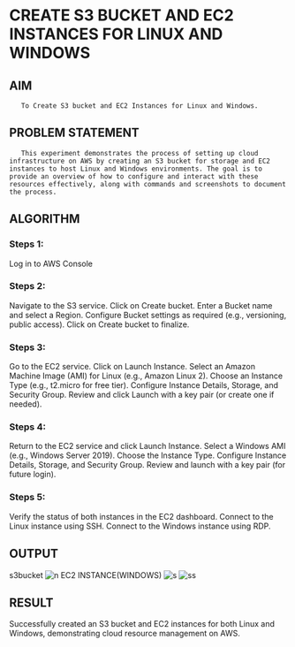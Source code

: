  # CREATE S3 BUCKET AND EC2 INSTANCES FOR LINUX AND WINDOWS
  ## AIM
       To Create S3 bucket and EC2 Instances for Linux and Windows.
## PROBLEM STATEMENT
       This experiment demonstrates the process of setting up cloud infrastructure on AWS by creating an S3 bucket for storage and EC2 instances to host Linux and Windows environments. The goal is to provide an overview of how to configure and interact with these resources effectively, along with commands and screenshots to document the process.

## ALGORITHM
 ### Steps 1:
 Log in to AWS Console
 ### Steps 2:
 Navigate to the S3 service.
Click on Create bucket.
Enter a Bucket name and select a Region.
Configure Bucket settings as required (e.g., versioning, public access).
Click on Create bucket to finalize.
 ### Steps 3:
 Go to the EC2 service.
Click on Launch Instance.
Select an Amazon Machine Image (AMI) for Linux (e.g., Amazon Linux 2).
Choose an Instance Type (e.g., t2.micro for free tier).
Configure Instance Details, Storage, and Security Group.
Review and click Launch with a key pair (or create one if needed).
 ### Steps 4:
 Return to the EC2 service and click Launch Instance.
Select a Windows AMI (e.g., Windows Server 2019).
Choose the Instance Type.
Configure Instance Details, Storage, and Security Group.
Review and launch with a key pair (for future login).
 ### Steps 5:
 Verify the status of both instances in the EC2 dashboard.
Connect to the Linux instance using SSH.
Connect to the Windows instance using RDP.


## OUTPUT
s3bucket
![n](https://github.com/user-attachments/assets/f654eca1-a3d1-4235-b0af-232f9a136a41)
EC2 INSTANCE(WINDOWS)
![s](https://github.com/user-attachments/assets/8cb30197-2937-4bfd-8817-9e9344c6f827)
![ss](https://github.com/user-attachments/assets/c8d8c1f2-8acb-4669-93ba-b94679a91c2f)



## RESULT
 Successfully created an S3 bucket and EC2 instances for both Linux and Windows, demonstrating cloud resource management on AWS.

  


